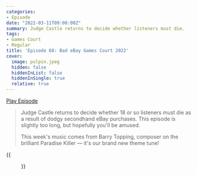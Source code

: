 ```yaml
---
categories:
- Episode
date: "2022-03-11T09:00:00Z"
summary: Judge Castle returns to decide whether listeners must die.
tags:
- Games Court
- Regular
title: 'Episode 68: Bad eBay Games Court 2022'
cover: 
  image: pulpin.jpeg
  hidden: false
  hiddenInList: false
  hiddenInSingle: true
  relative: true
---
```


[Play Episode](https://shows.acast.com/the-back-page-a-video-games-podcast/episodes/6249ec71be92a6001320e996)
> Judge Castle returns to decide whether 18 or so listeners must die as a result of dodgy secondhand eBay purchases. This episode is slightly too long, but hopefully you'll be amused.
>
> This week's music comes from Barry Topping, composer on the brilliant Paradise Killer — it's our brand new theme tune!

{{<figure 
  src="pulpin.jpeg" 
  caption="Image Credit: JonCheetham1" 
  alt="Pulpin">}}
